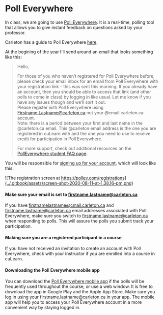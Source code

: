 # Poll Everywhere

In class, we are going to use [Poll Everywhere](https://www.polleverywhere.com/). It is a real-time, polling tool that allows you to give instant feedback on questions asked by your professor.

Carleton has a guide to Poll Everywhere  [here](https://carleton.ca/edc/pollev/). 

At the begining of the year I'll send around an email that looks something like this: 

> Hello,
>
> For those of you who haven’t registered for Poll Everywhere before, please check your email inbox for an email from Poll Everywhere with your registration link – this was sent this morning. If you already have an account, then you should be able to access that link \(and other polls to come in class\) by logging in like usual. Let me know if you have any issues though and we’ll sort it out.  
> Please register with Poll Everywhere using [Firstname.Lastname@carleton.ca](mailto:Firstname.Lastname@carleton.ca) not your @cmail.carleton.ca account.   
> Note: there is a period between your first and last name in the @carleton.ca email. This @carleton email address is the one you are registered in cuLearn with and the one you need to use to receive credit for participation in Poll Everywhere. 
>
> For more support, check out additional resources on the [PollEverywhere student FAQ page](https://carleton.ca/edc/pollev/#sect5).

You will be responsible for [signing up for your account](https://pollev.com/registrations), which will look like this:

![The registration screen at https://pollev.com/registrations](../.gitbook/assets/screen-shot-2020-08-11-at-1.38.16-pm.png)

#### Make sure your email is set to firstname.lastname@carleton.ca

If you have  [firstnamelastname@cmail.carleton.ca](mailto:firstnamelastname@cmail.carleton.ca) and [firstname.lastname@carleton.ca](mailto:firstname.lastname@carleton.ca) email addresses associated with Poll Everywhere, make sure you switch to [firstname.lastname@carleton.ca](mailto:firstname.lastname@carleton.ca) when responding to polls. This will assure the polls you submit track your participation.  

#### Making sure you are a registered participant in a course

If you have not received an invitation to create an account with Poll Everywhere, check with your instructor if you are enrolled into a course in cuLearn. 

#### Downloading the Poll Everywhere mobile app

You can download the [Poll Everywhere mobile app](https://www.polleverywhere.com/support/articles/pollev-mobile/install) if the polls will be frequently used throughout the course, or use a web window. It is free to download the app in Google Play and the Apple App Store. Make sure you log in using your [firstname.lastname@carleton.ca](mailto:firstname.lastname@carleton.ca) in your app. The mobile app will help you to access your Poll Everywhere account in a more convenient way by staying logged in.

